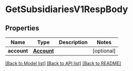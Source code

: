 # GetSubsidiariesV1RespBody

## Properties
Name | Type | Description | Notes
------------ | ------------- | ------------- | -------------
**account** | [**Account**](Account.md) |  | [optional] 

[[Back to Model list]](../README.md#documentation-for-models) [[Back to API list]](../README.md#documentation-for-api-endpoints) [[Back to README]](../README.md)


